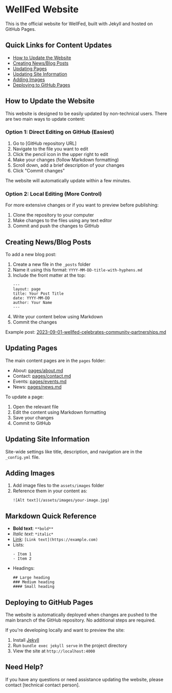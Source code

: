 # WellFed Website

This is the official website for WellFed, built with Jekyll and hosted on GitHub Pages.

## Quick Links for Content Updates

- [How to Update the Website](#how-to-update-the-website)
- [Creating News/Blog Posts](#creating-news-blog-posts)
- [Updating Pages](#updating-pages)
- [Updating Site Information](#updating-site-information)
- [Adding Images](#adding-images)
- [Deploying to GitHub Pages](#deploying-to-github-pages)

## How to Update the Website

This website is designed to be easily updated by non-technical users. There are two main ways to update content:

### Option 1: Direct Editing on GitHub (Easiest)

1. Go to [GitHub repository URL]
2. Navigate to the file you want to edit
3. Click the pencil icon in the upper right to edit
4. Make your changes (follow Markdown formatting)
5. Scroll down, add a brief description of your changes
6. Click "Commit changes"

The website will automatically update within a few minutes.

### Option 2: Local Editing (More Control)

For more extensive changes or if you want to preview before publishing:

1. Clone the repository to your computer
2. Make changes to the files using any text editor
3. Commit and push the changes to GitHub

## Creating News/Blog Posts

To add a new blog post:

1. Create a new file in the `_posts` folder
2. Name it using this format: `YYYY-MM-DD-title-with-hyphens.md`
3. Include the front matter at the top:
   ```
   ---
   layout: page
   title: Your Post Title
   date: YYYY-MM-DD
   author: Your Name
   ---
   ```
4. Write your content below using Markdown
5. Commit the changes

Example post: [2023-09-01-wellfed-celebrates-community-partnerships.md](_posts/2023-09-01-wellfed-celebrates-community-partnerships.md)

## Updating Pages

The main content pages are in the `pages` folder:

- About: [pages/about.md](pages/about.md)
- Contact: [pages/contact.md](pages/contact.md)
- Events: [pages/events.md](pages/events.md)
- News: [pages/news.md](pages/news.md)

To update a page:
1. Open the relevant file
2. Edit the content using Markdown formatting
3. Save your changes
4. Commit to GitHub

## Updating Site Information

Site-wide settings like title, description, and navigation are in the `_config.yml` file.

## Adding Images

1. Add image files to the `assets/images` folder
2. Reference them in your content as:
   ```
   ![Alt text](/assets/images/your-image.jpg)
   ```

## Markdown Quick Reference

- **Bold text**: `**bold**`
- *Italic text*: `*italic*`
- [Link](https://example.com): `[Link text](https://example.com)`
- Lists:
  ```
  - Item 1
  - Item 2
  ```
- Headings:
  ```
  ## Large heading
  ### Medium heading
  #### Small heading
  ```

## Deploying to GitHub Pages

The website is automatically deployed when changes are pushed to the main branch of the GitHub repository. No additional steps are required.

If you're developing locally and want to preview the site:
1. Install [Jekyll](https://jekyllrb.com/docs/installation/)
2. Run `bundle exec jekyll serve` in the project directory
3. View the site at `http://localhost:4000`

## Need Help?

If you have any questions or need assistance updating the website, please contact [technical contact person]. 